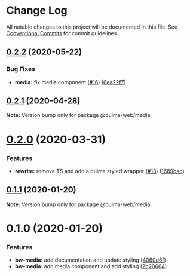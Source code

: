 # Change Log

All notable changes to this project will be documented in this file.
See [Conventional Commits](https://conventionalcommits.org) for commit guidelines.

## [0.2.2](https://github.com/Ramon92/bulma-web/compare/@bulma-web/media@0.2.1...@bulma-web/media@0.2.2) (2020-05-22)


### Bug Fixes

* **media:** fix media component ([#16](https://github.com/Ramon92/bulma-web/issues/16)) ([6ea22f7](https://github.com/Ramon92/bulma-web/commit/6ea22f741a508d608a186de300d465690f5b2c1e))





## [0.2.1](https://github.com/Ramon92/bulma-web/compare/@bulma-web/media@0.2.0...@bulma-web/media@0.2.1) (2020-04-28)

**Note:** Version bump only for package @bulma-web/media





# [0.2.0](https://github.com/Ramon92/bulma-web/compare/@bulma-web/media@0.1.1...@bulma-web/media@0.2.0) (2020-03-31)


### Features

* **rewrite:** remove TS and add a bulma styled wrapper ([#13](https://github.com/Ramon92/bulma-web/issues/13)) ([1689bac](https://github.com/Ramon92/bulma-web/commit/1689baca70a1029e542307d1b497ee3fd8e6df8e))





## [0.1.1](https://github.com/Ramon92/bulma-web/compare/@bulma-web/media@0.1.0...@bulma-web/media@0.1.1) (2020-01-20)

**Note:** Version bump only for package @bulma-web/media





# 0.1.0 (2020-01-20)


### Features

* **bw-media:** add documentation and update styling ([4060d6f](https://github.com/Ramon92/bulma-web/commit/4060d6f5eb46a31f73105219bcdf1ed681149022))
* **bw-media:** add media component and add styling ([2b20664](https://github.com/Ramon92/bulma-web/commit/2b2066495fc71db34fabc81eec4cf2b19a5a3642))
